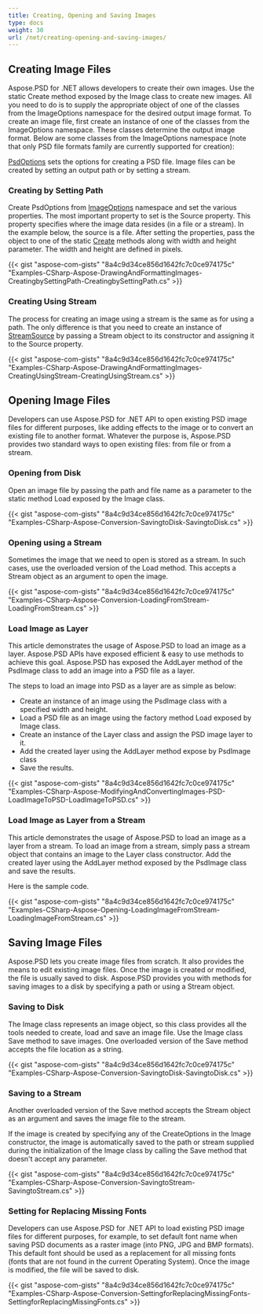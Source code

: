 ```yaml
---
title: Creating, Opening and Saving Images
type: docs
weight: 30
url: /net/creating-opening-and-saving-images/
---
```


## **Creating Image Files**
Aspose.PSD for .NET allows developers to create their own images. Use the static Create method exposed by the Image class to create new images. All you need to do is to supply the appropriate object of one of the classes from the ImageOptions namespace for the desired output image format. To create an image file, first create an instance of one of the classes from the ImageOptions namespace. These classes determine the output image format. Below are some classes from the ImageOptions namespace (note that only PSD file formats family are currently supported for creation):

[PsdOptions](https://apireference.aspose.com/psd/net/aspose.psd.imageoptions/psdoptions) sets the options for creating a PSD file. Image files can be created by setting an output path or by setting a stream.
### **Creating by Setting Path**
Create PsdOptions from [ImageOptions](https://apireference.aspose.com/psd/net/aspose.psd.imageoptions) namespace and set the various properties. The most important property to set is the Source property. This property specifies where the image data resides (in a file or a stream). In the example below, the source is a file. After setting the properties, pass the object to one of the static [Create](https://apireference.aspose.com/psd/net/aspose.psd/image/methods/create) methods along with width and height parameter. The width and height are defined in pixels.



{{< gist "aspose-com-gists" "8a4c9d34ce856d1642fc7c0ce974175c" "Examples-CSharp-Aspose-DrawingAndFormattingImages-CreatingbySettingPath-CreatingbySettingPath.cs" >}}
### **Creating Using Stream**
The process for creating an image using a stream is the same as for using a path. The only difference is that you need to create an instance of [StreamSource]() by passing a Stream object to its constructor and assigning it to the Source property.



{{< gist "aspose-com-gists" "8a4c9d34ce856d1642fc7c0ce974175c" "Examples-CSharp-Aspose-DrawingAndFormattingImages-CreatingUsingStream-CreatingUsingStream.cs" >}}
## **Opening Image Files**
Developers can use Aspose.PSD for .NET API to open existing PSD image files for different purposes, like adding effects to the image or to convert an existing file to another format. Whatever the purpose is, Aspose.PSD provides two standard ways to open existing files: from file or from a stream.
### **Opening from Disk**
Open an image file by passing the path and file name as a parameter to the static method Load exposed by the Image class.



{{< gist "aspose-com-gists" "8a4c9d34ce856d1642fc7c0ce974175c" "Examples-CSharp-Aspose-Conversion-SavingtoDisk-SavingtoDisk.cs" >}}
### **Opening using a Stream**
Sometimes the image that we need to open is stored as a stream. In such cases, use the overloaded version of the Load method. This accepts a Stream object as an argument to open the image.



{{< gist "aspose-com-gists" "8a4c9d34ce856d1642fc7c0ce974175c" "Examples-CSharp-Aspose-Conversion-LoadingFromStream-LoadingFromStream.cs" >}}
### **Load Image as Layer**
This article demonstrates the usage of Aspose.PSD to load an image as a layer. Aspose.PSD APIs have exposed efficient & easy to use methods to achieve this goal. Aspose.PSD has exposed the AddLayer method of the PsdImage class to add an image into a PSD file as a layer.

The steps to load an image into PSD as a layer are as simple as below:

- Create an instance of an image using the PsdImage class with a specified width and height.
- Load a PSD file as an image using the factory method Load exposed by Image class.
- Create an instance of the Layer class and assign the PSD image layer to it.
- Add the created layer using the AddLayer method expose by PsdImage class
- Save the results.



{{< gist "aspose-com-gists" "8a4c9d34ce856d1642fc7c0ce974175c" "Examples-CSharp-Aspose-ModifyingAndConvertingImages-PSD-LoadImageToPSD-LoadImageToPSD.cs" >}}
### **Load Image as Layer from a Stream**
This article demonstrates the usage of Aspose.PSD to load an image as a layer from a stream. To load an image from a stream, simply pass a stream object that contains an image to the Layer class constructor. Add the created layer using the AddLayer method exposed by the PsdImage class and save the results.



Here is the sample code.

{{< gist "aspose-com-gists" "8a4c9d34ce856d1642fc7c0ce974175c" "Examples-CSharp-Aspose-Opening-LoadingImageFromStream-LoadingImageFromStream.cs" >}}
## **Saving Image Files**
Aspose.PSD lets you create image files from scratch. It also provides the means to edit existing image files. Once the image is created or modified, the file is usually saved to disk. Aspose.PSD provides you with methods for saving images to a disk by specifying a path or using a Stream object.
### **Saving to Disk**
The Image class represents an image object, so this class provides all the tools needed to create, load and save an image file. Use the Image class Save method to save images. One overloaded version of the Save method accepts the file location as a string.



{{< gist "aspose-com-gists" "8a4c9d34ce856d1642fc7c0ce974175c" "Examples-CSharp-Aspose-Conversion-SavingtoDisk-SavingtoDisk.cs" >}}
### **Saving to a Stream**
Another overloaded version of the Save method accepts the Stream object as an argument and saves the image file to the stream.

If the image is created by specifying any of the CreateOptions in the Image constructor, the image is automatically saved to the path or stream supplied during the initialization of the Image class by calling the Save method that doesn't accept any parameter.



{{< gist "aspose-com-gists" "8a4c9d34ce856d1642fc7c0ce974175c" "Examples-CSharp-Aspose-Conversion-SavingtoStream-SavingtoStream.cs" >}}
### **Setting for Replacing Missing Fonts**
Developers can use Aspose.PSD for .NET API to load existing PSD image files for different purposes, for example, to set default font name when saving PSD documents as a raster image (into PNG, JPG and BMP formats). This default font should be used as a replacement for all missing fonts (fonts that are not found in the current Operating System). Once the image is modified, the file will be saved to disk.



{{< gist "aspose-com-gists" "8a4c9d34ce856d1642fc7c0ce974175c" "Examples-CSharp-Aspose-Conversion-SettingforReplacingMissingFonts-SettingforReplacingMissingFonts.cs" >}}




